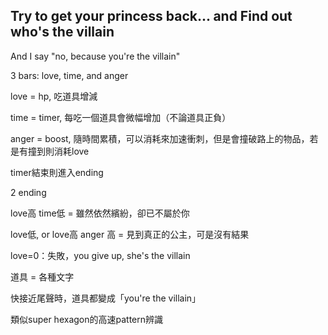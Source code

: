 ## Try to get your princess back... and Find out who's the villain

And I say "no, because you're the villain"


3 bars: love, time, and anger

love = hp, 吃道具增減

time = timer, 每吃一個道具會微幅增加（不論道具正負）

anger = boost, 隨時間累積，可以消耗來加速衝刺，但是會撞破路上的物品，若是有撞到則消耗love


timer結束則進入ending




2 ending

love高 time低 = 雖然依然繽紛，卻已不屬於你

love低, or love高 anger 高 = 見到真正的公主，可是沒有結果

love=0：失敗，you give up, she's the villain


道具 = 各種文字

快接近尾聲時，道具都變成「you're the villain」

類似super hexagon的高速pattern辨識
